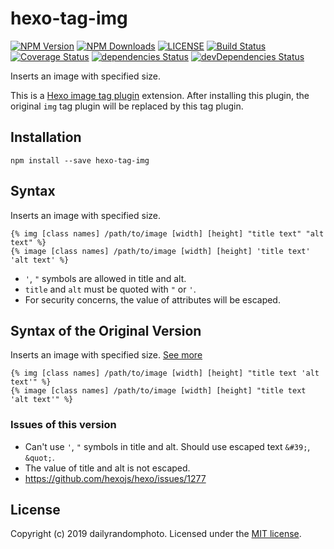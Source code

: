 # hexo-tag-img
[![NPM Version][npm-version-image]][npm-url]
[![NPM Downloads][npm-downloads-image]][npm-url]
[![LICENSE][license-image]][license-url]
[![Build Status][travis-image]][travis-url]
[![Coverage Status][coveralls-image]][coveralls-url]
[![dependencies Status][dependencies-image]][dependencies-url]
[![devDependencies Status][devDependencies-image]][devDependencies-url]

Inserts an image with specified size.

This is a [Hexo image tag plugin](https://hexo.io/docs/tag-plugins#Image) extension.
After installing this plugin, the original `img` tag plugin will be replaced by this tag plugin.

## Installation
```
npm install --save hexo-tag-img
```

## Syntax
Inserts an image with specified size.
```
{% img [class names] /path/to/image [width] [height] "title text" "alt text" %}
{% image [class names] /path/to/image [width] [height] 'title text' 'alt text' %}
```
- `'`, `"` symbols are allowed in title and alt.
- `title` and `alt` must be quoted with `"` or `'`.
- For security concerns, the value of attributes will be escaped.

## Syntax of the Original Version
Inserts an image with specified size. [See more](https://hexo.io/docs/tag-plugins#Image)
```
{% img [class names] /path/to/image [width] [height] "title text 'alt text'" %}
{% image [class names] /path/to/image [width] [height] "title text 'alt text'" %}
```

### Issues of this version
- Can't use `'`, `"` symbols in title and alt. Should use escaped text `&#39;`, `&quot;`.
- The value of title and alt is not escaped.
- https://github.com/hexojs/hexo/issues/1277

## License
Copyright (c) 2019 dailyrandomphoto. Licensed under the [MIT license][license-url].

[npm-url]: https://www.npmjs.com/package/hexo-tag-img
[travis-url]: https://travis-ci.org/dailyrandomphoto/hexo-tag-img
[coveralls-url]: https://coveralls.io/github/dailyrandomphoto/hexo-tag-img?branch=master
[license-url]: LICENSE
[dependencies-url]: https://david-dm.org/dailyrandomphoto/hexo-tag-img
[devDependencies-url]: https://david-dm.org/dailyrandomphoto/hexo-tag-img?type=dev

[npm-downloads-image]: https://img.shields.io/npm/dm/hexo-tag-img.svg
[npm-version-image]: https://img.shields.io/npm/v/hexo-tag-img.svg
[license-image]: https://img.shields.io/npm/l/hexo-tag-img.svg
[travis-image]: https://img.shields.io/travis/dailyrandomphoto/hexo-tag-img/master
[coveralls-image]: https://coveralls.io/repos/github/dailyrandomphoto/hexo-tag-img/badge.svg?branch=master
[dependencies-image]: https://david-dm.org/dailyrandomphoto/hexo-tag-img/status.svg
[devDependencies-image]: https://david-dm.org/dailyrandomphoto/hexo-tag-img/dev-status.svg
